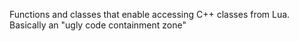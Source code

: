 Functions and classes that enable accessing C++ classes from Lua. 
Basically an "ugly code containment zone"
